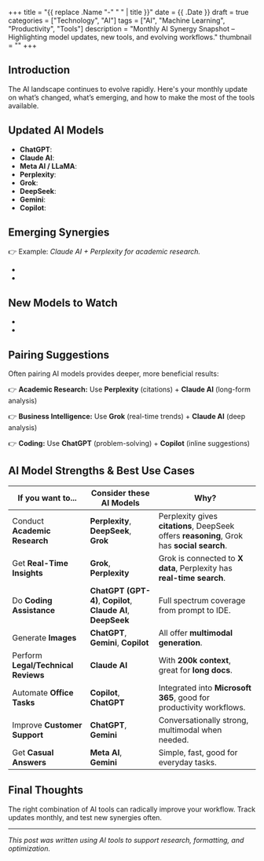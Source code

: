 +++ 
title = "{{ replace .Name "-" " " | title }}"
date = {{ .Date }}
draft = true
categories = ["Technology", "AI"]
tags = ["AI", "Machine Learning", "Productivity", "Tools"]
description = "Monthly AI Synergy Snapshot – Highlighting model updates, new tools, and evolving workflows."
thumbnail = ""
+++

## Introduction

The AI landscape continues to evolve rapidly. Here's your monthly update on what’s changed, what’s emerging, and how to make the most of the tools available.

## Updated AI Models

- **ChatGPT**:
- **Claude AI**:
- **Meta AI / LLaMA**:
- **Perplexity**:
- **Grok**:
- **DeepSeek**:
- **Gemini**:
- **Copilot**:

## Emerging Synergies

👉 Example: *Claude AI + Perplexity for academic research.*

- 
- 

## New Models to Watch

- 
- 

## Pairing Suggestions

Often pairing AI models provides deeper, more beneficial results:

👉 **Academic Research:** Use **Perplexity** (citations) + **Claude AI** (long-form analysis)

👉 **Business Intelligence:** Use **Grok** (real-time trends) + **Claude AI** (deep analysis)

👉 **Coding:** Use **ChatGPT** (problem-solving) + **Copilot** (inline suggestions)

## AI Model Strengths & Best Use Cases

| If you want to...                   | Consider these AI Models                | Why?                                                                 |
|------------------------------------|-----------------------------------------|----------------------------------------------------------------------|
| Conduct **Academic Research**      | **Perplexity**, **DeepSeek**, **Grok**  | Perplexity gives **citations**, DeepSeek offers **reasoning**, Grok has **social search**. |
| Get **Real-Time Insights**         | **Grok**, **Perplexity**                | Grok is connected to **X data**, Perplexity has **real-time search**. |
| Do **Coding Assistance**           | **ChatGPT (GPT-4)**, **Copilot**, **Claude AI**, **DeepSeek** | Full spectrum coverage from prompt to IDE.                           |
| Generate **Images**                | **ChatGPT**, **Gemini**, **Copilot**    | All offer **multimodal generation**.                                 |
| Perform **Legal/Technical Reviews**| **Claude AI**                           | With **200k context**, great for **long docs**.                      |
| Automate **Office Tasks**          | **Copilot**, **ChatGPT**                | Integrated into **Microsoft 365**, good for productivity workflows.  |
| Improve **Customer Support**       | **ChatGPT**, **Gemini**                 | Conversationally strong, multimodal when needed.                     |
| Get **Casual Answers**             | **Meta AI**, **Gemini**                 | Simple, fast, good for everyday tasks.                              |

## Final Thoughts

The right combination of AI tools can radically improve your workflow. Track updates monthly, and test new synergies often.

---

*This post was written using AI tools to support research, formatting, and optimization.*
